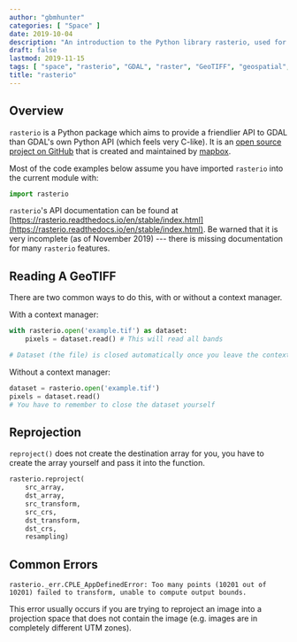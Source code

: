 ```yaml
---
author: "gbmhunter"
categories: [ "Space" ]
date: 2019-10-04
description: "An introduction to the Python library rasterio, used for manipulating geospatial data."
draft: false
lastmod: 2019-11-15
tags: [ "space", "rasterio", "GDAL", "raster", "GeoTIFF", "geospatial", "API", "mapbox", "Python" ]
title: "rasterio"
---
```


## Overview

`rasterio` is a Python package which aims to provide a friendlier API to GDAL than GDAL's own Python API (which feels very C-like). It is an [open source project on GitHub](https://github.com/mapbox/rasterio) that is created and maintained by [mapbox](https://www.mapbox.com/).

Most of the code examples below assume you have imported `rasterio` into the current module with:

```py
import rasterio
```

`rasterio`'s API documentation can be found at [https://rasterio.readthedocs.io/en/stable/index.html](https://rasterio.readthedocs.io/en/stable/index.html). Be warned that it is very incomplete (as of November 2019) --- there is missing documentation for many `rasterio` features.

## Reading A GeoTIFF

There are two common ways to do this, with or without a context manager.

With a context manager:

```py
with rasterio.open('example.tif') as dataset:
    pixels = dataset.read() # This will read all bands

# Dataset (the file) is closed automatically once you leave the context
```

Without a context manager:

```py
dataset = rasterio.open('example.tif')
pixels = dataset.read()
# You have to remember to close the dataset yourself
```

## Reprojection

`reproject()` does not create the destination array for you, you have to create the array yourself and pass it into the function.

```py
rasterio.reproject(
    src_array,
    dst_array,
    src_transform,
    src_crs,
    dst_transform,
    dst_crs,
    resampling)
```

## Common Errors

```text
rasterio._err.CPLE_AppDefinedError: Too many points (10201 out of 10201) failed to transform, unable to compute output bounds.
```

This error usually occurs if you are trying to reproject an image into a projection space that does not contain the image (e.g. images are in completely different UTM zones).
